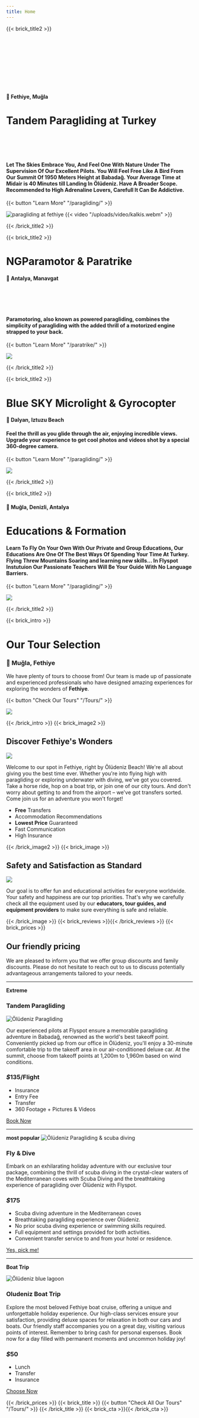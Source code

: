 ```yaml
---
title: Home
---
```

{{< brick_title2 >}}
# ‎ 
# ‎ 
#### 📍 Fethiye, Muğla 
# Tandem Paragliding at Turkey
# ‎ 

#### Let The Skies Embrace You, And Feel One With Nature Under The Supervision Of Our Excellent Pilots. You Will Feel Free Like A Bird From Our Summit Of 1950 Meters Height at Babadağ. Your Average Time at Midair is 40 Minutes till Landing In Ölüdeniz. Have A Broader Scope. Recommended to High Adrenaline Lovers, Carefull It Can Be Addictive.


{{< button "Learn More" "/paragliding/" >}}

![paragliding at fethiye](/uploads/photos/3-min.jpg)
{{< video "/uploads/video/kalkis.webm" >}}

{{< /brick_title2 >}}

{{< brick_title2 >}}

# NGParamotor & Paratrike
#### 📍 Antalya, Manavgat
# ‎ 
#### Paramotoring, also known as powered paragliding, combines the simplicity of paragliding with the added thrill of a motorized engine strapped to your back. 

{{< button "Learn More" "/paratrike/" >}}

![](/uploads/Paratrike/paratrike.jpeg)

{{< /brick_title2 >}}

{{< brick_title2 >}}

# Blue SKY Microlight & Gyrocopter
#### 📍 Dalyan, Iztuzu Beach
#### Feel the thrill as you glide through the air, enjoying incredible views. Upgrade your experience to get cool photos and videos shot by a special 360-degree camera.

{{< button "Learn More" "/paragliding/" >}}

![](/uploads/photos/pic.webp)

{{< /brick_title2 >}}

{{< brick_title2 >}}

#### 📍 Muğla, Denizli, Antalya 
# Educations & Formation

#### Learn To Fly On Your Own With Our Private and Group Educations, Our Educations Are One Of The Best Ways Of Spending Your Time At Turkey. Flying Threw Mountains Soaring and learning new skills... In Flyspot Instutuion Our Passionate Teachers Will Be Your Guide With No Language Barriers.

{{< button "Learn More" "/paragliding/" >}}

![](/uploads/photos/pg.jpg)

{{< /brick_title2 >}}

{{< brick_intro >}}
# Our Tour Selection
### 📍 Muğla, Fethiye

We have plenty of tours to choose from! Our team is made up of passionate and experienced professionals who have designed amazing experiences for exploring the wonders of **Fethiye**.

{{< button "Check Our Tours" "/Tours/" >}}

![](/uploads/illustrations/cuate/Horseriding.svg)


{{< /brick_intro >}}
{{< brick_image2 >}}

## Discover Fethiye's Wonders
![](/uploads/illustrations/cuate/boatparty.svg)

Welcome to our spot in Fethiye, right by Ölüdeniz Beach! We're all about giving you the best time ever. Whether you're into flying high with paragliding or exploring underwater with diving, we've got you covered. Take a horse ride, hop on a boat trip, or join one of our city tours. And don't worry about getting to and from the airport – we've got transfers sorted. Come join us for an adventure you won't forget!

- **Free** Transfers
- Accommodation Recommendations
- **Lowest Price** Guaranteed
- Fast Communication
- High Insurance

{{< /brick_image2 >}}
{{< brick_image >}}

## Safety and Satisfaction as Standard

![](/uploads/illustrations/cuate/Advantages-bro.svg)

Our goal is to offer fun and educational activities for everyone worldwide. Your safety and happiness are our top priorities. That's why we carefully check all the equipment used by our **educators, tour guides, and equipment providers** to make sure everything is safe and reliable.


{{< /brick_image >}}
{{< brick_reviews >}}{{< /brick_reviews >}}
{{< brick_prices >}}
## Our friendly pricing

We are pleased to inform you that we offer group discounts and family discounts. Please do not hesitate to reach out to us to discuss potentially advantageous arrangements tailored to your needs.

---

**Extreme**
### Tandem Paragliding

![Ölüdeniz Paragliding](/uploads/photos/fp.jpg)

Our experienced pilots at Flyspot ensure a memorable paragliding adventure in Babadağ, renowned as the world's best takeoff point. Conveniently picked up from our office in Ölüdeniz, you'll enjoy a 30-minute comfortable trip to the takeoff area in our air-conditioned deluxe car. At the summit, choose from takeoff points at 1,200m to 1,960m based on wind conditions.

### _$_**135**/Flight

- Insurance
- Entry Fee
- Transfer
- 360 Footage + Pictures & Videos

[Book Now](/get-started/)

---

**most popular**
![Ölüdeniz Paragliding & scuba diving](/uploads/photos/dp.png)
### Fly & Dive

Embark on an exhilarating holiday adventure with our exclusive tour package, combining the thrill of scuba diving in the crystal-clear waters of the Mediterranean coves with Scuba Diving and the breathtaking experience of paragliding over Ölüdeniz with Flyspot.
 
### _$_**175**

- Scuba diving adventure in the Mediterranean coves
- Breathtaking paragliding experience over Ölüdeniz.
- No prior scuba diving experience or swimming skills required.
- Full equipment and settings provided for both activities.
- Convenient transfer service to and from your hotel or residence.

[Yes, pick me!](/get-started/)

---

**Boat Trip**

![Ölüdeniz blue lagoon](/uploads/photos/boat.jpg)

### Oludeniz Boat Trip

Explore the most beloved Fethiye boat cruise, offering a unique and unforgettable holiday experience. Our high-class services ensure your satisfaction, providing deluxe spaces for relaxation in both our cars and boats. Our friendly staff accompanies you on a great day, visiting various points of interest. Remember to bring cash for personal expenses. Book now for a day filled with permanent moments and uncommon holiday joy!

### _$_**50**

- Lunch
- Transfer
- Insurance

[Choose Now](/get-started/)

{{< /brick_prices >}}
{{< brick_title >}}
{{< button "Check All Our Tours" "/Tours/" >}}
{{< /brick_title >}}
{{< brick_cta >}}{{< /brick_cta >}}

